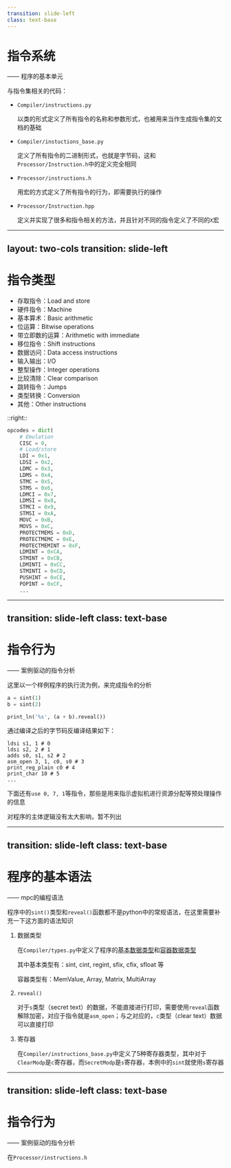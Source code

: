 ```yaml
---
transition: slide-left
class: text-base
---
```


# 指令系统
—— 程序的基本单元

与指令集相关的代码：

- `Compiler/instructions.py`

    以类的形式定义了所有指令的名称和参数形式，也被用来当作生成指令集的文档的基础

- `Compiler/instuctions_base.py`

    定义了所有指令的二进制形式，也就是字节码，这和`Processor/Instruction.h`中的定义完全相同

- `Processor/instructions.h`

    用宏的方式定义了所有指令的行为，即需要执行的操作

- `Processor/Instruction.hpp`

    定义并实现了很多和指令相关的方法，并且针对不同的指令定义了不同的`X`宏


---
layout: two-cols
transition: slide-left
---

# 指令类型

- 存取指令：Load and store
- 硬件指令：Machine
- 基本算术：Basic arithmetic
- 位运算：Bitwise operations
- 带立即数的运算：Arithmetic with immediate
- 移位指令：Shift instructions
- 数据访问：Data access instructions
- 输入输出：I/O
- 整型操作：Integer operations
- 比较清除：Clear comparison
- 跳转指令：Jumps
- 类型转换：Conversion
- 其他：Other instructions

::right::

```python
opcodes = dict(
    # Emulation
    CISC = 0,
    # Load/store
    LDI = 0x1,
    LDSI = 0x2,
    LDMC = 0x3,
    LDMS = 0x4,
    STMC = 0x5,
    STMS = 0x6,
    LDMCI = 0x7,
    LDMSI = 0x8,
    STMCI = 0x9,
    STMSI = 0xA,
    MOVC = 0xB,
    MOVS = 0xC,
    PROTECTMEMS = 0xD,
    PROTECTMEMC = 0xE,
    PROTECTMEMINT = 0xF,
    LDMINT = 0xCA,
    STMINT = 0xCB,
    LDMINTI = 0xCC,
    STMINTI = 0xCD,
    PUSHINT = 0xCE,
    POPINT = 0xCF,
    ...
```

<!-- 这里的指令类型是按instructions.py中的分类来的，毕竟是作为文档的代码块 -->

---
transition: slide-left
class: text-base
---

# 指令行为
—— 案例驱动的指令分析

这里以一个样例程序的执行流为例，来完成指令的分析

```python
a = sint(1)
b = sint(2)

print_ln('%s', (a + b).reveal())
```

通过编译之后的字节码反编译结果如下：

```text
ldsi s1, 1 # 0
ldsi s2, 2 # 1
adds s0, s1, s2 # 2
asm_open 3, 1, c0, s0 # 3
print_reg_plain c0 # 4
print_char 10 # 5
...
```

下面还有`use 0, 7, 1`等指令，那些是用来指示虚拟机进行资源分配等预处理操作的信息

对程序的主体逻辑没有太大影响，暂不列出

<!--
后面省略掉的指令:
use 0, 7, 1 # 6
ldmc c0, 8191 # 7
gldmc cg0, 8191 # 8
ldmint ci0, 8191 # 9
ldms s0, 8191 # 10
gldms sg0, 8191 # 11
active 1 # 12
-->



---
transition: slide-left
class: text-base
---

# 程序的基本语法
—— mpc的编程语法

程序中的`sint()`类型和`reveal()`函数都不是python中的常规语法，在这里需要补充一下这方面的语法知识

1. 数据类型

    在`Compiler/types.py`中定义了程序的<u>基本数据类型</u>和<u>容器数据类型</u>

    其中基本类型有：sint, cint, regint, sfix, cfix, sfloat 等

    容器类型有：MemValue, Array, Matrix, MultiArray

2. `reveal()`

    对于`s`类型（secret text）的数据，不能直接进行打印，需要使用`reveal`函数解除加密，对应于指令就是`asm_open`；与之对应的，`c`类型（clear text）数据可以直接打印

3. 寄存器

    在`Compiler/instructions_base.py`中定义了5种寄存器类型，其中对于`ClearModp`是`c`寄存器，而`SecretModp`是`s`寄存器，本例中的`sint`就使用`s`寄存器



---
transition: slide-left
class: text-base
---

# 指令行为
—— 案例驱动的指令分析

在`Processor/instructions.h`